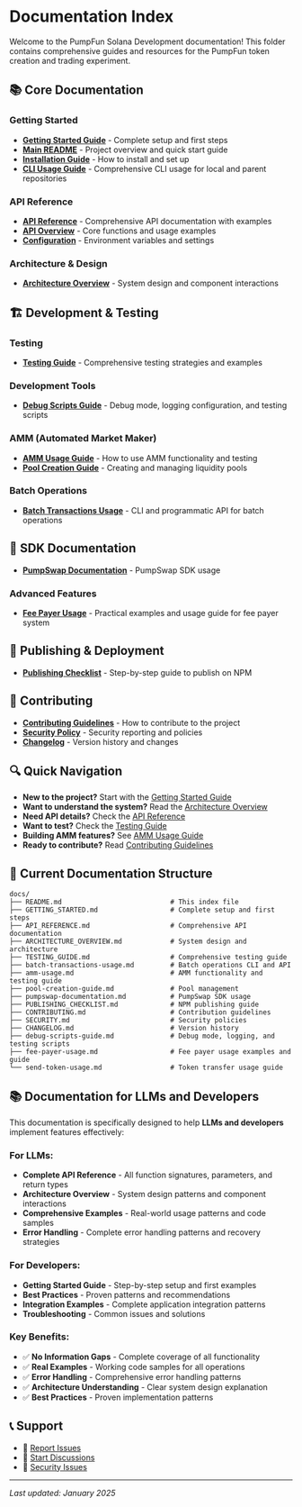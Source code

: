 # Documentation Index

Welcome to the PumpFun Solana Development documentation! This folder contains comprehensive guides and resources for the PumpFun token creation and trading experiment.

## 📚 Core Documentation

### Getting Started

- **[Getting Started Guide](./GETTING_STARTED.md)** - Complete setup and first steps
- **[Main README](../README.md)** - Project overview and quick start guide
- **[Installation Guide](../README.md#installation)** - How to install and set up
- **[CLI Usage Guide](./CLI_USAGE_GUIDE.md)** - Comprehensive CLI usage for local and parent repositories

### API Reference

- **[API Reference](./API_REFERENCE.md)** - Comprehensive API documentation with examples
- **[API Overview](../README.md#api-reference)** - Core functions and usage examples
- **[Configuration](../README.md#configuration)** - Environment variables and settings

### Architecture & Design

- **[Architecture Overview](./ARCHITECTURE_OVERVIEW.md)** - System design and component interactions

## 🏗️ Development & Testing

### Testing

- **[Testing Guide](./TESTING_GUIDE.md)** - Comprehensive testing strategies and examples

### Development Tools

- **[Debug Scripts Guide](./debug-scripts-guide.md)** - Debug mode, logging configuration, and testing scripts

### AMM (Automated Market Maker)

- **[AMM Usage Guide](./amm-usage.md)** - How to use AMM functionality and testing
- **[Pool Creation Guide](./pool-creation-guide.md)** - Creating and managing liquidity pools

### Batch Operations

- **[Batch Transactions Usage](./batch-transactions-usage.md)** - CLI and programmatic API for batch operations

## 🔧 SDK Documentation

- **[PumpSwap Documentation](./pumpswap-documentation.md)** - PumpSwap SDK usage

### Advanced Features

- **[Fee Payer Usage](./fee-payer-usage.md)** - Practical examples and usage guide for fee payer system

## 🚀 Publishing & Deployment

- **[Publishing Checklist](./PUBLISHING_CHECKLIST.md)** - Step-by-step guide to publish on NPM

## 🤝 Contributing

- **[Contributing Guidelines](./CONTRIBUTING.md)** - How to contribute to the project
- **[Security Policy](./SECURITY.md)** - Security reporting and policies
- **[Changelog](./CHANGELOG.md)** - Version history and changes

## 🔍 Quick Navigation

- **New to the project?** Start with the [Getting Started Guide](./GETTING_STARTED.md)
- **Want to understand the system?** Read the [Architecture Overview](./ARCHITECTURE_OVERVIEW.md)
- **Need API details?** Check the [API Reference](./API_REFERENCE.md)
- **Want to test?** Check the [Testing Guide](./TESTING_GUIDE.md)
- **Building AMM features?** See [AMM Usage Guide](./amm-usage.md)
- **Ready to contribute?** Read [Contributing Guidelines](./CONTRIBUTING.md)

## 📁 Current Documentation Structure

```
docs/
├── README.md                           # This index file
├── GETTING_STARTED.md                  # Complete setup and first steps
├── API_REFERENCE.md                    # Comprehensive API documentation
├── ARCHITECTURE_OVERVIEW.md            # System design and architecture
├── TESTING_GUIDE.md                    # Comprehensive testing guide
├── batch-transactions-usage.md         # Batch operations CLI and API
├── amm-usage.md                        # AMM functionality and testing guide
├── pool-creation-guide.md              # Pool management
├── pumpswap-documentation.md           # PumpSwap SDK usage
├── PUBLISHING_CHECKLIST.md             # NPM publishing guide
├── CONTRIBUTING.md                     # Contribution guidelines
├── SECURITY.md                         # Security policies
├── CHANGELOG.md                        # Version history
├── debug-scripts-guide.md              # Debug mode, logging, and testing scripts
├── fee-payer-usage.md                  # Fee payer usage examples and guide
└── send-token-usage.md                 # Token transfer usage guide
```

## 📚 Documentation for LLMs and Developers

This documentation is specifically designed to help **LLMs and developers** implement features effectively:

### **For LLMs:**
- **Complete API Reference** - All function signatures, parameters, and return types
- **Architecture Overview** - System design patterns and component interactions
- **Comprehensive Examples** - Real-world usage patterns and code samples
- **Error Handling** - Complete error handling patterns and recovery strategies

### **For Developers:**
- **Getting Started Guide** - Step-by-step setup and first examples
- **Best Practices** - Proven patterns and recommendations
- **Integration Examples** - Complete application integration patterns
- **Troubleshooting** - Common issues and solutions

### **Key Benefits:**
- ✅ **No Information Gaps** - Complete coverage of all functionality
- ✅ **Real Examples** - Working code samples for all operations
- ✅ **Error Handling** - Comprehensive error handling patterns
- ✅ **Architecture Understanding** - Clear system design explanation
- ✅ **Best Practices** - Proven implementation patterns

## 📞 Support

- 🐛 [Report Issues](https://github.com/naval200/pumpfun-defi-kit/issues)
- 💬 [Start Discussions](https://github.com/naval200/pumpfun-defi-kit/discussions)
- 📧 [Security Issues](mailto:navalsaini81@gmail.com)

---

_Last updated: January 2025_
